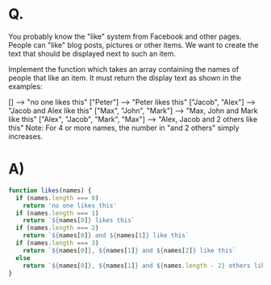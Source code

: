 # Q.
You probably know the "like" system from Facebook and other pages. People can "like" blog posts, pictures or other items. We want to create the text that should be displayed next to such an item.

Implement the function which takes an array containing the names of people that like an item. It must return the display text as shown in the examples:

[]                                -->  "no one likes this"
["Peter"]                         -->  "Peter likes this"
["Jacob", "Alex"]                 -->  "Jacob and Alex like this"
["Max", "John", "Mark"]           -->  "Max, John and Mark like this"
["Alex", "Jacob", "Mark", "Max"]  -->  "Alex, Jacob and 2 others like this"
Note: For 4 or more names, the number in "and 2 others" simply increases.

# A)
```js
function likes(names) {
  if (names.length === 0)
    return 'no one likes this'
  if (names.length === 1)
    return `${names[0]} likes this`
  if (names.length === 2)
    return `${names[0]} and ${names[1]} like this`
  if (names.length === 3)
    return `${names[0]}, ${names[1]} and ${names[2]} like this`
  else
    return `${names[0]}, ${names[1]} and ${names.length - 2} others like this`
}
